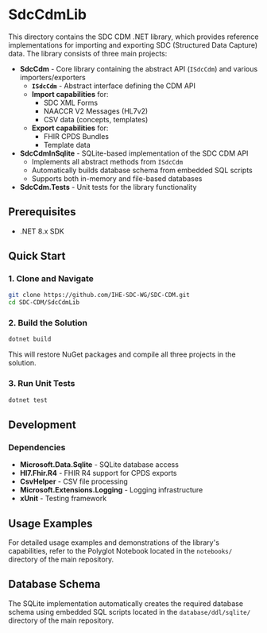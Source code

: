 # SdcCdmLib

This directory contains the SDC CDM .NET library, which provides reference implementations for importing and exporting SDC (Structured Data Capture) data. The library consists of three main projects:

- **SdcCdm** - Core library containing the abstract API (`ISdcCdm`) and various importers/exporters
  - **`ISdcCdm`** - Abstract interface defining the CDM API
  - **Import capabilities** for:
    - SDC XML Forms
    - NAACCR V2 Messages (HL7v2)
    - CSV data (concepts, templates)
  - **Export capabilities** for:
    - FHIR CPDS Bundles
    - Template data
- **SdcCdmInSqlite** - SQLite-based implementation of the SDC CDM API
  - Implements all abstract methods from `ISdcCdm`
  - Automatically builds database schema from embedded SQL scripts
  - Supports both in-memory and file-based databases
- **SdcCdm.Tests** - Unit tests for the library functionality

## Prerequisites

- .NET 8.x SDK

## Quick Start

### 1. Clone and Navigate

```bash
git clone https://github.com/IHE-SDC-WG/SDC-CDM.git
cd SDC-CDM/SdcCdmLib
```

### 2. Build the Solution

```bash
dotnet build
```

This will restore NuGet packages and compile all three projects in the solution.

### 3. Run Unit Tests

```bash
dotnet test
```

## Development

### Dependencies

- **Microsoft.Data.Sqlite** - SQLite database access
- **Hl7.Fhir.R4** - FHIR R4 support for CPDS exports
- **CsvHelper** - CSV file processing
- **Microsoft.Extensions.Logging** - Logging infrastructure
- **xUnit** - Testing framework

## Usage Examples

For detailed usage examples and demonstrations of the library's capabilities, refer to the Polyglot Notebook located in the `notebooks/` directory of the main repository.

## Database Schema

The SQLite implementation automatically creates the required database schema using embedded SQL scripts located in the `database/ddl/sqlite/` directory of the main repository.
